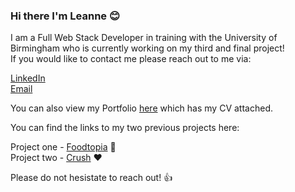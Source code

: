 ### Hi there I'm Leanne 😊
I am a Full Web Stack Developer in training with the University of Birmingham who is currently working on my third and final project!  
If you would like to contact me please reach out to me via: </br> 

[LinkedIn](https://www.linkedin.com/in/leanne-gallagher/) </br>
[Email](mailto:leanne_gallag@live.co.uk)</br>

You can also view my Portfolio [here](https://lenny-g.github.io/portfolio/) which has my CV attached. </br>

You can find the links to my two previous projects here: </br>

Project one - [Foodtopia](https://lenny-g.github.io/foodtopia/) 🍔 </br>
Project two - [Crush](https://crush-app-2022.herokuapp.com/) ❤️ <br>

Please do not hesistate to reach out! 👍
